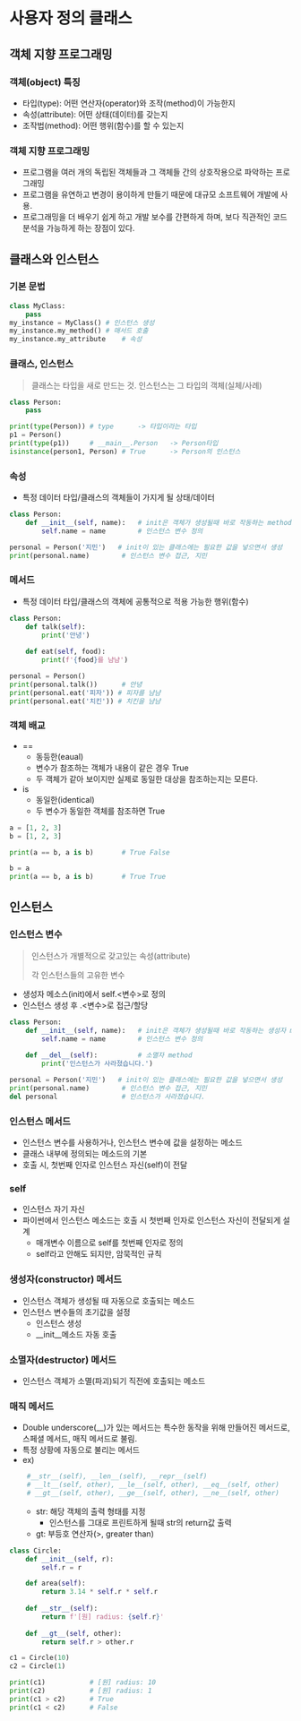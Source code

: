 # 사용자 정의 클래스
## 객체 지향 프로그래밍
### 객체(object) 특징
- 타입(type): 어떤 연산자(operator)와 조작(method)이 가능한지
- 속성(attribute): 어떤 상태(데이터)를 갖는지
- 조작법(method): 어떤 행위(함수)를 할 수 있는지
### 객체 지향 프로그래밍
- 프로그램을 여러 개의 독립된 객체들과 그 객체들 간의 상호작용으로 파악하는 프로그래밍
- 프로그램을 유연하고 변경이 용이하게 만들기 때문에 대규모 소프트웨어 개발에 사용.
- 프로그래밍을 더 배우기 쉽게 하고 개발 보수를 간편하게 하며, 보다 직관적인 코드 분석을 가능하게 하는 장점이 있다.

## 클래스와 인스턴스
### 기본 문법
```python
class MyClass:
    pass
my_instance = MyClass() # 인스턴스 생성
my_instance.my_method() # 매서드 호출
my_instance.my_attribute    # 속성
```
### 클래스, 인스턴스
> 클래스는 타입을 새로 만드는 것. 인스턴스는 그 타입의 객체(실체/사례)
```python
class Person:
    pass

print(type(Person)) # type      -> 타입이라는 타입
p1 = Person() 
print(type(p1))     # __main__.Person   -> Person타입
isinstance(person1, Person) # True      -> Person의 인스턴스
```
### 속성
- 특정 데이터 타입/클래스의 객체들이 가지게 될 상태/데이터
```python
class Person:
    def __init__(self, name):   # init은 객체가 생성될때 바로 작동하는 method
        self.name = name        # 인스턴스 변수 정의

personal = Person('지민')   # init이 있는 클래스에는 필요한 값을 넣으면서 생성
print(personal.name)        # 인스턴스 변수 접근, 지민
```

### 메서드
- 특정 데이터 타입/클래스의 객체에 공통적으로 적용 가능한 행위(함수)
```python
class Person:
    def talk(self):
        print('안녕')
    
    def eat(self, food):
        print(f'{food}를 냠냠')

personal = Person()
print(personal.talk())      # 안녕
print(personal.eat('피자')) # 피자를 냠냠
print(personal.eat('치킨')) # 치킨을 냠냠
```

### 객체 배교
- ==
    - 동등한(eaual)
    - 변수가 참조하는 객체가 내용이 같은 경우 True
    - 두 객체가 같아 보이지만 실제로 동일한 대상을 참조하는지는 모른다.
- is
    - 동일한(identical)
    - 두 변수가 동일한 객체를 참조하면 True
```python
a = [1, 2, 3]
b = [1, 2, 3]

print(a == b, a is b)       # True False

b = a
print(a == b, a is b)       # True True
```

## 인스턴스
### 인스턴스 변수
> 인스턴스가 개별적으로 갖고있는 속성(attribute)
>
> 각 인스턴스들의 고유한 변수
- 생성자 메소스(init)에서 self.<변수>로 정의
- 인스턴스 생성 후 <instance>.<변수>로 접근/할당
```python
class Person:
    def __init__(self, name):   # init은 객체가 생성될때 바로 작동하는 생성자 method
        self.name = name        # 인스턴스 변수 정의
    
    def __del__(self):          # 소멸자 method
        print('인스턴스가 사라졌습니다.')

personal = Person('지민')   # init이 있는 클래스에는 필요한 값을 넣으면서 생성
print(personal.name)        # 인스턴스 변수 접근, 지민
del personal                # 인스턴스가 사라졌습니다.
```

### 인스턴스 메서드
- 인스턴스 변수를 사용하거나, 인스턴스 변수에 값을 설정하는 메소드
- 클래스 내부에 정의되는 메소드의 기본
- 호출 시, 첫번째 인자로 인스턴스 자신(self)이 전달

### self
- 인스턴스 자기 자신
- 파이썬에서 인스턴스 메소드는 호출 시 첫번째 인자로 인스턴스 자신이 전달되게 설계
    - 매개변수 이름으로 self를 첫번째 인자로 정의
    - self라고 안해도 되지만, 암묵적인 규칙

### 생성자(constructor) 메서드
- 인스턴스 객체가 생성될 때 자동으로 호출되는 메소드
- 인스턴스 변수들의 초기값을 설정
    - 인스턴스 생성
    - __init__메소드 자동 호출

### 소멸자(destructor) 메서드
- 인스턴스 객체가 소멸(파괴)되기 직전에 호출되는 메소드

### 매직 메서드
- Double underscore(__)가 있는 메서드는 특수한 동작을 위해 만들어진 메서드로, 스페셜 메서드, 매직 메서드로 불림.
- 특정 상황에 자동으로 불리는 메서드
- ex)
    ```python
     #__str__(self), __len__(self), __repr__(self)
     # __lt__(self, other), __le__(self, other), __eq__(self, other)
     # __gt__(self, other), __ge__(self, other), __ne__(self, other)
     ```
     - str: 해당 객체의 출력 형태를 지정
        - 인스턴스를 그대로 프린트하게 될때 str의 return값 출력
    - gt: 부등호 연산자(>, greater than)
```python
class Circle:
    def __init__(self, r):
        self.r = r

    def area(self):
        return 3.14 * self.r * self.r
    
    def __str__(self):
        return f'[원] radius: {self.r}'
    
    def __gt__(self, other):
        return self.r > other.r

c1 = Circle(10)
c2 = Circle(1)

print(c1)           # [원] radius: 10
print(c2)           # [원] radius: 1
print(c1 > c2)      # True
print(c1 < c2)      # False
```